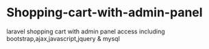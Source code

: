 # Shopping-cart-with-admin-panel
laravel shopping cart with admin panel access including bootstrap,ajax,javascript,jquery &amp; mysql
